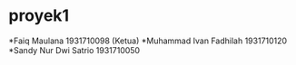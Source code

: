 # proyek1

*Faiq Maulana 1931710098 (Ketua)
*Muhammad Ivan Fadhilah 1931710120 
*Sandy Nur Dwi Satrio 1931710050 
